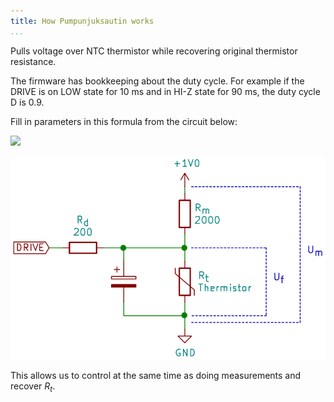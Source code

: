 ```yaml
---
title: How Pumpunjuksautin works
...
```


Pulls voltage over NTC thermistor while recovering original thermistor
resistance.

The firmware has bookkeeping about the duty cycle. For example if the
DRIVE is on LOW state for 10 ms and in HI-Z state for 90 ms, the duty
cycle D is 0.9.

Fill in parameters in this formula from the circuit below:

<img src="https://render.githubusercontent.com/render/math?math=\left(\frac{\frac{U_m}{U_f}-1}{R_m}-\frac{D}{R_d}\right)^{-1}$">

![Variables in the formula](variables.svg)

This allows us to control at the same time as doing measurements and recover $R_t$.
